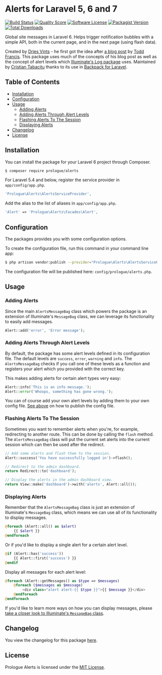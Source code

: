 # Alerts for Laravel 5, 6 and 7

[![Build Status](https://img.shields.io/travis/prologuephp/alerts/master.svg?style=flat-square)](https://travis-ci.org/prologuephp/alerts)
[![Quality Score](https://img.shields.io/scrutinizer/g/prologuephp/alerts.svg?style=flat-square)](https://scrutinizer-ci.com/g/prologuephp/alerts)
[![Software License](https://img.shields.io/badge/license-MIT-brightgreen.svg?style=flat-square)](license.md)
[![Packagist Version](https://img.shields.io/packagist/v/prologue/alerts.svg?style=flat-square)](https://packagist.org/packages/prologue/alerts)
[![Total Downloads](https://img.shields.io/packagist/dt/prologue/lock.svg?style=flat-square)](https://packagist.org/packages/prologue/alerts)

Global site messages in Laravel 6. Helps trigger notification bubbles with a simple API, both in the current page, and in the next page (using flash data).

Created by [Dries Vints](https://github.com/driesvints) - he first got the idea after [a blog post](http://toddish.co.uk/blog/global-site-messages-in-laravel-4/) by [Todd Francis](http://toddish.co.uk/). This package uses much of the concepts of his blog post as well as the concept of alert levels which [Illuminate's Log package](https://github.com/illuminate/log) uses. Maintained by [Cristian Tabacitu](tabacitu) thanks to its use in [Backpack for Laravel](http://backpackforlaravel.com/).

## Table of Contents

- [Installation](#installation)
- [Configuration](#configuration)
- [Usage](#usage)
    - [Adding Alerts](#adding-alerts)
    - [Adding Alerts Through Alert Levels](#adding-alerts-through-alert-levels)
    - [Flashing Alerts To The Session](#flashing-alerts-to-the-session)
    - [Displaying Alerts](#displaying-alerts)
- [Changelog](#changelog)
- [License](#license)

## Installation

You can install the package for your Laravel 6 project through Composer.

```bash
$ composer require prologue/alerts
```

For Laravel 5.4 and below, register the service provider in `app/config/app.php`.

```php
'Prologue\Alerts\AlertsServiceProvider',
```

Add the alias to the list of aliases in `app/config/app.php`.

```php
'Alert' => 'Prologue\Alerts\Facades\Alert',
```

## Configuration

The packages provides you with some configuration options.

To create the configuration file, run this command in your command line app:

```bash
$ php artisan vendor:publish --provider="Prologue\Alerts\AlertsServiceProvider"
```

The configuration file will be published here: `config/prologue/alerts.php`.

## Usage

### Adding Alerts

Since the main `AlertsMessageBag` class which powers the package is an extension of Illuminate's `MessageBag` class, we can leverage its functionality to easily add messages.

```php
Alert::add('error', 'Error message');
```

### Adding Alerts Through Alert Levels

By default, the package has some alert levels defined in its configuration file. The default levels are `success`, `error`, `warning` and `info`. The `AlertsMessageBag` checks if you call one of these levels as a function and registers your alert which you provided with the correct key.

This makes adding alerts for certain alert types very easy:

```php
Alert::info('This is an info message.');
Alert::error('Whoops, something has gone wrong.');
```

You can of course add your own alert levels by adding them to your own config file. [See above](#configuration) on how to publish the config file.

### Flashing Alerts To The Session

Sometimes you want to remember alerts when you're, for example, redirecting to another route. This can be done by calling the `flash` method. The `AlertsMessageBag` class will put the current set alerts into the current session which can then be used after the redirect.

```php
// Add some alerts and flash them to the session.
Alert::success('You have successfully logged in')->flash();

// Redirect to the admin dashboard.
return Redirect::to('dashboard');

// Display the alerts in the admin dashboard view.
return View::make('dashboard')->with('alerts', Alert::all());
```

### Displaying Alerts

Remember that the `AlertsMessageBag` class is just an extension of Illuminate's `MessageBag` class, which means we can use all of its functionality to display messages.

```php
@foreach (Alert::all() as $alert)
    {{ $alert }}
@endforeach
```

Or if you'd like to display a single alert for a certain alert level.

```php
@if (Alert::has('success'))
    {{ Alert::first('success') }}
@endif
```

Display all messages for each alert level:

```php
@foreach (Alert::getMessages() as $type => $messages)
    @foreach ($messages as $message)
        <div class="alert alert-{{ $type }}">{{ $message }}</div>
    @endforeach
@endforeach
```

If you'd like to learn more ways on how you can display messages, please [take a closer look to Illuminate's `MessageBag` class](https://github.com/illuminate/support/blob/master/MessageBag.php).

## Changelog

You view the changelog for this package [here](changelog.md).

## License

Prologue Alerts is licensed under the [MIT License](license.md).
